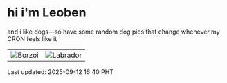 # hi i'm Leoben

and i like dogs—so have some random dog pics that change whenever my CRON feels like it

|  |  |
|--------|----------|
| ![Borzoi](https://random-dog-vercel.vercel.app/api/random-borzoi?v=1757666405) | ![Labrador](https://random-dog-vercel.vercel.app/api/random-labrador?v=1757666405) |

Last updated: 2025-09-12 16:40 PHT
